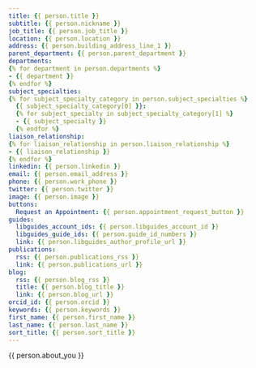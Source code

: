 ```yaml
---
title: {{ person.title }}
subtitle: {{ person.nickname }}
job_title: {{ person.job_title }}
location: {{ person.location }}
address: {{ person.building_address_line_1 }}
parent_department: {{ person.parent_department }}
departments:
{% for department in person.departments %}
- {{ department }}
{% endfor %}
subject_specialties:
{% for subject_specialty_category in person.subject_specialties %}
  {{ subject_specialty_category[0] }}:
  {% for subject_specialty in subject_specialty_category[1] %}
  - {{ subject_specialty }}
  {% endfor %}
liaison_relationship:
{% for liaison_relationship in person.liaison_relationship %}
- {{ liaison_relationship }}
{% endfor %}
linkedin: {{ person.linkedin }}
email: {{ person.email_address }}
phone: {{ person.work_phone }}
twitter: {{ person.twitter }}
image: {{ person.image }}
buttons:
  Request an Appointment: {{ person.appointment_request_button }}
guides:
  libguides_account_ids: {{ person.libguides_account_id }}
  libguides_guide_ids: {{ person.guide_id_numbers }}
  link: {{ person.libguides_author_profile_url }}
publications:
  rss: {{ person.publications_rss }}
  link: {{ person.publications_url }}
blog:
  rss: {{ person.blog_rss }}
  title: {{ person.blog_title }}
  link: {{ person.blog_url }}
orcid_id: {{ person.orcid }}
keywords: {{ person.keywords }}
first_name: {{ person.first_name }}
last_name: {{ person.last_name }}
sort_title: {{ person.sort_title }}
---
```


{{ person.about_you }}
